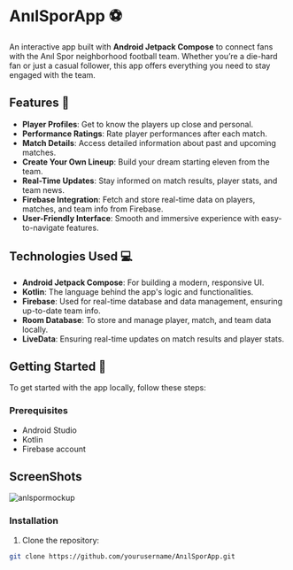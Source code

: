 # AnılSporApp ⚽

An interactive app built with **Android Jetpack Compose** to connect fans with the Anıl Spor neighborhood football team. Whether you’re a die-hard fan or just a casual follower, this app offers everything you need to stay engaged with the team.

## Features 🌟

- **Player Profiles**: Get to know the players up close and personal.
- **Performance Ratings**: Rate player performances after each match.
- **Match Details**: Access detailed information about past and upcoming matches.
- **Create Your Own Lineup**: Build your dream starting eleven from the team.
- **Real-Time Updates**: Stay informed on match results, player stats, and team news.
- **Firebase Integration**: Fetch and store real-time data on players, matches, and team info from Firebase.
- **User-Friendly Interface**: Smooth and immersive experience with easy-to-navigate features.

## Technologies Used 💻

- **Android Jetpack Compose**: For building a modern, responsive UI.
- **Kotlin**: The language behind the app's logic and functionalities.
- **Firebase**: Used for real-time database and data management, ensuring up-to-date team info.
- **Room Database**: To store and manage player, match, and team data locally.
- **LiveData**: Ensuring real-time updates on match results and player stats.

## Getting Started 🚀

To get started with the app locally, follow these steps:

### Prerequisites

- Android Studio
- Kotlin
- Firebase account


## ScreenShots
![anlspormockup](https://github.com/user-attachments/assets/a1eddc0a-0d26-47ec-b66e-0327533d64e4)


### Installation

1. Clone the repository:

```bash
git clone https://github.com/yourusername/AnılSporApp.git
